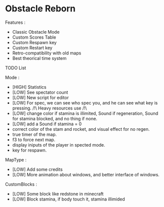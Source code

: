 # Obstacle Reborn

Features :
- Classic Obstacle Mode
- Custom Scores Table
- Custom Respawn key
- Custom Restart key
- Retro-compatibility with old maps
- Best theorical time system


TODO List

Mode :
- [HIGH] Statistics
- [LOW] See spectator count
- [LOW] New script for editor
- [LOW] For spec, we can see who spec you, and he can see what key is pressing. /!\ Heavy resources use /!\
- [LOW] change color if stamina is illimited, Sound if regeneration, Sound for stamina blocked, and no thing if none.
- [LOW] add a Sound if stamina = 0
- correct color of the stam and rocket, and visual effect for no regen.
- true timer of the map.
- f3 to force next map.
- display iniputs of the player in spected mode.
- key for respawn.

MapType :
- [LOW] Add some credits
- [LOW] More animation about windows, and better interface of windows.

CustomBlocks :
- [LOW] Some block like redstone in minecraft
- [LOW] Block stamina, if body touch it, stamina illimided
